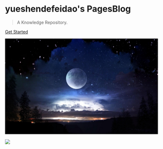 # yueshendefeidao's PagesBlog

> A Knowledge Repository.

[Get Started](#javalearning)

![](_media/space.jpeg)

![](#FFFFFF)
